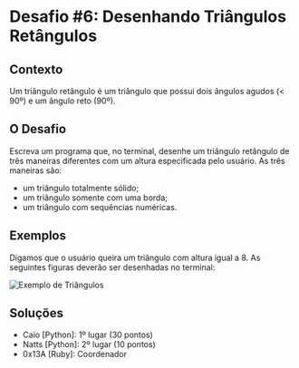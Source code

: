 # Desafio #6: Desenhando Triângulos Retângulos

## Contexto

Um triângulo retângulo é um triângulo que possui dois ângulos agudos (< 90º) e um ângulo reto (90º).

## O Desafio

Escreva um programa que, no terminal, desenhe um triângulo retângulo de três maneiras diferentes com um altura especificada pelo usuário. As três maneiras são:

- um triângulo totalmente sólido; 
- um triângulo somente com uma borda;
- um triângulo com sequências numéricas.

## Exemplos

Digamos que o usuário queira um triângulo com altura igual a 8. As seguintes figuras deverão ser desenhadas no terminal:

![Exemplo de Triângulos](https://i.imgur.com/sk2oWDj.png)

## Soluções

- Caio [Python]: 1º lugar (30 pontos)
- Natts [Python]: 2º lugar (10 pontos)
- 0x13A [Ruby]: Coordenador